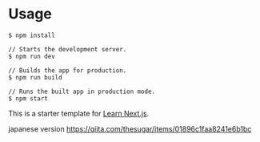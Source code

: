 # Usage

```terminal
$ npm install

// Starts the development server.
$ npm run dev

// Builds the app for production.
$ npm run build

// Runs the built app in production mode.
$ npm start
```

This is a starter template for [Learn Next.js](https://nextjs.org/learn).

japanese version
https://qiita.com/thesugar/items/01896c1faa8241e6b1bc
